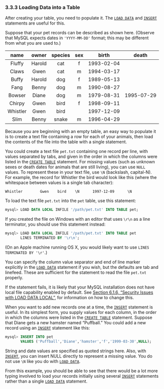 ### 3.3.3 Loading Data into a Table

After creating your table, you need to populate it. The [`LOAD DATA`](https://dev.mysql.com/doc/refman/8.0/en/load-data.html) and [`INSERT`](https://dev.mysql.com/doc/refman/8.0/en/insert.html) statements are useful for this.

Suppose that your pet records can be described as shown here. (Observe that MySQL expects dates in `'YYYY-MM-DD'` format; this may be different from what you are used to.)

| name | owner | species | sex | birth | death |
|:---:|:---:|:---:|:---:|:---:|:---:|
| Fluffy | Harold | cat | f | 1993-02-04 | |
| Claws | Gwen | cat | m | 1994-03-17| |
| Buffy | Harold | dog | f | 1989-05-13| |
| Fang | Benny | dog | m | 1990-08-27 | |
| Bowser | Diane | dog | m | 1979-08-31 | 1995-07-29 |
| Chirpy | Gwen | bird | f | 1998-09-11 | |
| Whistler | Gwen | bird | | 1997-12-09 | |
| Slim | Benny | snake | m | 1996-04-29 | |

Because you are beginning with an empty table, an easy way to populate it is to create a text file containing a row for each of your animals, then load the contents of the file into the table with a single statement.

You could create a text file `pet.txt` containing one record per line, with values separated by tabs, and given in the order in which the columns were listed in the [`CREATE TABLE`](https://dev.mysql.com/doc/refman/8.0/en/create-table.html) statement. For missing values (such as unknown sexes or death dates for animals that are still living), you can use `NULL` values. To represent these in your text file, use `\N` (backslash, capital-N). For example, the record for Whistler the bird would look like this (where the whitespace between values is a single tab character):

```text
Whistler        Gwen    bird    \N      1997-12-09      \N
```

To load the text file `pet.txt` into the `pet` table, use this statement:

```sql
mysql> LOAD DATA LOCAL INFILE '/path/pet.txt' INTO TABLE pet;
```

If you created the file on Windows with an editor that uses `\r\n` as a line terminator, you should use this statement instead:

```sql
mysql> LOAD DATA LOCAL INFILE '/path/pet.txt' INTO TABLE pet
       LINES TERMINATED BY '\r\n';
```

(On an Apple machine running OS X, you would likely want to use `LINES TERMINATED BY '\r'`.)

You can specify the column value separator and end of line marker explicitly in the [`LOAD DATA`](https://dev.mysql.com/doc/refman/8.0/en/load-data.html) statement if you wish, but the defaults are tab and linefeed. These are sufficient for the statement to read the file `pet.txt` properly.

If the statement fails, it is likely that your MySQL installation does not have local file capability enabled by default. See [Section 6.1.6, “Security Issues with LOAD DATA LOCAL”](https://dev.mysql.com/doc/refman/8.0/en/load-data-local.html), for information on how to change this.

When you want to add new records one at a time, the [`INSERT`](https://dev.mysql.com/doc/refman/8.0/en/insert.html) statement is useful. In its simplest form, you supply values for each column, in the order in which the columns were listed in the [`CREATE TABLE`](https://dev.mysql.com/doc/refman/8.0/en/create-table.html) statement. Suppose that Diane gets a new hamster named “Puffball.” You could add a new record using an [`INSERT`](https://dev.mysql.com/doc/refman/8.0/en/insert.html) statement like this:

```sql
mysql> INSERT INTO pet
       VALUES ('Puffball','Diane','hamster','f','1999-03-30',NULL);
```

String and date values are specified as quoted strings here. Also, with [`INSERT`](https://dev.mysql.com/doc/refman/8.0/en/insert.html), you can insert NULL directly to represent a missing value. You do not use `\N` like you do with [`LOAD DATA`](https://dev.mysql.com/doc/refman/8.0/en/load-data.html).

From this example, you should be able to see that there would be a lot more typing involved to load your records initially using several [`INSERT`](https://dev.mysql.com/doc/refman/8.0/en/insert.html) statements rather than a single [`LOAD DATA`](https://dev.mysql.com/doc/refman/8.0/en/load-data.html) statement.

